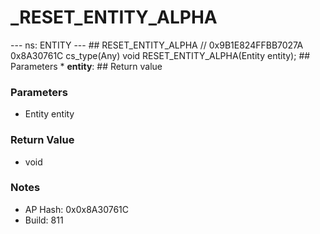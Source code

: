 # _RESET_ENTITY_ALPHA

--- ns: ENTITY --- ## RESET_ENTITY_ALPHA  // 0x9B1E824FFBB7027A 0x8A30761C cs_type(Any) void RESET_ENTITY_ALPHA(Entity entity);  ## Parameters * **entity**:  ## Return value

### Parameters
* Entity entity

### Return Value
* void

### Notes
* AP Hash: 0x0x8A30761C
* Build: 811

